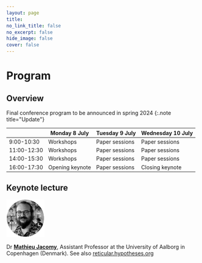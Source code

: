 ```yaml
---
layout: page
title: 
no_link_title: false 
no_excerpt: false 
hide_image: false
cover: false
---
```


# Program

## Overview

Final conference program to be announced in spring 2024
{:.note title="Update"}

| | Monday 8 July  |  Tuesday 9 July | Wednesday 10 July  | 
|---|---|---|---|
| 9:00-10:30 | Workshops  | Paper sessions  | Paper sessions  |
| 11:00-12:30 | Workshops  | Paper sessions  | Paper sessions |
| 14:00-15:30 | Workshops | Paper sessions | Paper sessions  |
| 16:00-17:30 | Opening keynote | Paper sessions | Closing keynote |

## Keynote lecture
<a href="https://vbn.aau.dk/en/persons/144218"><img src="https://raw.githubusercontent.com/historicalnetworkresearch/lausanne/master/img/mathieujacomy.png" style="width:100px"></a> 

Dr **[Mathieu Jacomy](https://vbn.aau.dk/en/persons/144218)**, Assistant Professor at the University of Aalborg in Copenhagen (Denmark). See also [reticular.hypotheses.org](https://reticular.hypotheses.org/)
